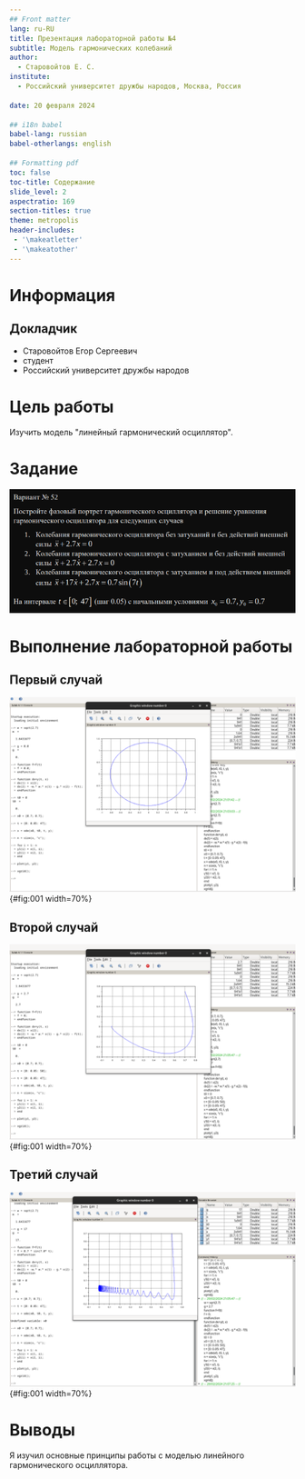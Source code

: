 ```yaml
---
## Front matter
lang: ru-RU
title: Презентация лабораторной работы №4
subtitle: Модель гармонических колебаний
author:
  - Старовойтов Е. С.
institute:
  - Российский университет дружбы народов, Москва, Россия

date: 20 февраля 2024

## i18n babel
babel-lang: russian
babel-otherlangs: english

## Formatting pdf
toc: false
toc-title: Содержание
slide_level: 2
aspectratio: 169
section-titles: true
theme: metropolis
header-includes:
 - '\makeatletter'
 - '\makeatother'
---
```


# Информация

## Докладчик
  * Старовойтов Егор Сергеевич
  * студент
  * Российский университет дружбы народов


# Цель работы
Изучить модель "линейный гармонический осциллятор".

# Задание
![alt text](image/image.png)



# Выполнение лабораторной работы
## Первый случай
![Скрипт и график №1](image/21-05-11.png){#fig:001 width=70%}


## Второй случай
![Скрипт и график №2](image/21-07-16.png){#fig:001 width=70%}

## Третий случай
![Скрипт и график №3](image/21-09-30.png){#fig:001 width=70%}


# Выводы
Я изучил основные принципы работы с моделью линейного гармонического осциллятора.
